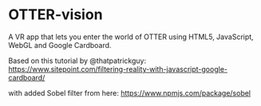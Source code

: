 OTTER-vision
========

A VR app that lets you enter the world of OTTER using HTML5, JavaScript, WebGL and Google Cardboard.

Based on this tutorial by @thatpatrickguy:
https://www.sitepoint.com/filtering-reality-with-javascript-google-cardboard/

with added Sobel filter from here:
https://www.npmjs.com/package/sobel

